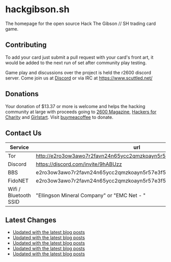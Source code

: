 # hackgibson.sh
The homepage for the open source Hack The Gibson // SH trading card game.


## Contributing

To add your card just submit a pull request with your card's front art, it would be added to the next run of set after community play testing.

Game play and discussions over the project is held the r2600 discord server. Come join us at [Discord](https://discord.com/invite/9hABUzz) or via IRC at https://www.scuttled.net/


## Donations

Your donation of $13.37 or more is welcome and helps the hacking community at large with proceeds going to [2600 Magazine](https://2600.com/), [Hackers for Charity](https://hackersforcharity.org) and [Girlstart](https://girlstart.org).  Visit [buymeacoffee](https://www.buymeacoffee.com/hackgibson.sh) to donate.


## Contact Us

Service | url
-|-
Tor | http://e2ro3ow3awo7r2favn24n65ycc2qmzkoayn5r57e3f56nvjwdcgg32ad.onion
Discord | https://discord.com/invite/9hABUzz
BBS | e2ro3ow3awo7r2favn24n65ycc2qmzkoayn5r57e3f56nvjwdcgg32ad.onion:23
FidoNET | e2ro3ow3awo7r2favn24n65ycc2qmzkoayn5r57e3f56nvjwdcgg32ad.onion:24554
Wifi / Bluetooth SSID | "Ellingson Mineral Company" or "EMC Net - <fidonet address>"

## Latest Changes
<!-- BLOG-POST-LIST:START -->
- [Updated with the latest blog posts](https://github.com/DFW2600/hackgibson.sh/commit/408fe7ee6b492ad8e7895818ad3e530f62cc56cd)
- [Updated with the latest blog posts](https://github.com/DFW2600/hackgibson.sh/commit/4d96ed5ee204d66c58a0a95cadf36fe2078cac17)
- [Updated with the latest blog posts](https://github.com/DFW2600/hackgibson.sh/commit/c7bbe74a7719fa5a43f49067fc7eee58520a2934)
- [Updated with the latest blog posts](https://github.com/DFW2600/hackgibson.sh/commit/b6a7f2c01b5d5f4a2b3c9f188559177758bf8f98)
- [Updated with the latest blog posts](https://github.com/DFW2600/hackgibson.sh/commit/441daf859f2e910bdceeee939af418873f998e12)
<!-- BLOG-POST-LIST:END -->

